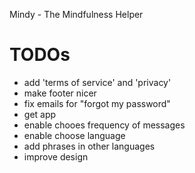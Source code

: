 Mindy - The Mindfulness Helper

# TODOs
- add 'terms of service' and 'privacy' 
- make footer nicer
- fix emails for "forgot my password"
- get app 
- enable chooes frequency of messages
- enable choose language
- add phrases in other languages
- improve design 
